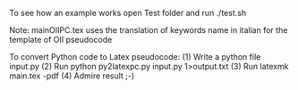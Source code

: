 To see how an example works open Test folder and run ./test.sh

Note: mainOIIPC.tex uses the translation of keywords name in italian for the template of OII pseudocode

To convert Python code to Latex pseudocode:
(1) Write a python file input.py
(2) Run python py2latexpc.py input.py 1>output.txt
(3) Run latexmk main.tex -pdf
(4) Admire result ;-)
